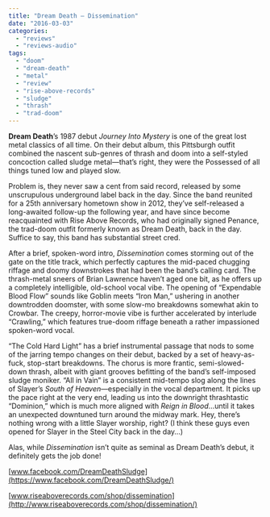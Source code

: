```yaml
---
title: "Dream Death – Dissemination"
date: "2016-03-03"
categories: 
  - "reviews"
  - "reviews-audio"
tags: 
  - "doom"
  - "dream-death"
  - "metal"
  - "review"
  - "rise-above-records"
  - "sludge"
  - "thrash"
  - "trad-doom"
---
```


**Dream Death**’s 1987 debut _Journey Into Mystery_ is one of the great lost metal classics of all time. On their debut album, this Pittsburgh outfit combined the nascent sub-genres of thrash and doom into a self-styled concoction called sludge metal—that’s right, they were the Possessed of all things tuned low and played slow.

Problem is, they never saw a cent from said record, released by some unscrupulous underground label back in the day. Since the band reunited for a 25th anniversary hometown show in 2012, they’ve self-released a long-awaited follow-up the following year, and have since become reacquainted with Rise Above Records, who had originally signed Penance, the trad-doom outfit formerly known as Dream Death, back in the day. Suffice to say, this band has substantial street cred.

After a brief, spoken-word intro, _Dissemination_ comes storming out of the gate on the title track, which perfectly captures the mid-paced chugging riffage and doomy downstrokes that had been the band’s calling card. The thrash-metal sneers of Brian Lawrence haven’t aged one bit, as he offers up a completely intelligible, old-school vocal vibe. The opening of “Expendable Blood Flow” sounds like Goblin meets “Iron Man,” ushering in another downtrodden doomster, with some slow-mo breakdowns somewhat akin to Crowbar. The creepy, horror-movie vibe is further accelerated by interlude “Crawling,” which features true-doom riffage beneath a rather impassioned spoken-word vocal.

“The Cold Hard Light” has a brief instrumental passage that nods to some of the jarring tempo changes on their debut, backed by a set of heavy-as-fuck, stop-start breakdowns. The chorus is more frantic, semi-slowed-down thrash, albeit with giant grooves befitting of the band’s self-imposed sludge moniker. “All in Vain” is a consistent mid-tempo slog along the lines of Slayer’s _South of Heaven_—especially in the vocal department. It picks up the pace right at the very end, leading us into the downright thrashtastic “Dominion,” which is much more aligned with _Reign in Blood_…until it takes an unexpected downtuned turn around the midway mark. Hey, there’s nothing wrong with a little Slayer worship, right? (I think these guys even opened for Slayer in the Steel City back in the day…)

Alas, while _Dissemination_ isn’t quite as seminal as Dream Death’s debut, it definitely gets the job done!

[www.facebook.com/DreamDeathSludge](https://www.facebook.com/DreamDeathSludge/)

[www.riseaboverecords.com/shop/dissemination](http://www.riseaboverecords.com/shop/dissemination/)
